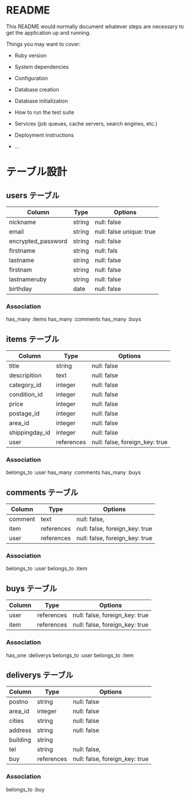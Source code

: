 # README

This README would normally document whatever steps are necessary to get the
application up and running.

Things you may want to cover:

* Ruby version

* System dependencies

* Configuration

* Database creation

* Database initialization

* How to run the test suite

* Services (job queues, cache servers, search engines, etc.)

* Deployment instructions

* ...




# テーブル設計

## users テーブル

| Column                | Type     | Options                   |
| --------------------- | -------- | ------------------------- |
| nickname              | string   | null: false               |
| email                 | string   | null: false  unique: true |
| encrypted_password    | string   | null: false               |
| firstname             | string   | null: fals                |
| lastname              | string   | null: false               |
| firstnam              | string   | null: false               |
| lastnameruby          | string   | null: false               |
| birthday              | date     | null: false               |

### Association
has_many :items
has_many :comments
has_many :buys


## items テーブル

| Column           | Type       |  Options                       |
| --------------   | ---------  | ------------------------------ |
| title            | string     | null: false                    |
| descripition     | text       | null: false                    |
| category_id      | integer    | null: false                    |
| condition_id     | integer    | null: false                    |
| price            | integer    | null: false                    |
| postage_id       | integer    | null: false                    |
| area_id          | integer    | null: false                    |
| shippingday_id   | integer    | null: false                    |
| user             | references | null: false, foreign_key: true | 

### Association
belongs_to :user
has_many :comments
has_many :buys


## comments テーブル

| Column    | Type       | Options                        |
| --------- | ---------- | ------------------------------ |
| comment   | text       | null: false,                   |
| item      | references | null: false, foreign_key: true |
| user      | references | null: false, foreign_key: true |

### Association
belongs_to :user
belongs_to :item


## buys テーブル

| Column          | Type       |  Options                       |
| --------------  | ---------  | ------------------------------ |
| user            | references | null: false, foreign_key: true | 
| item            | references | null: false, foreign_key: true | 

### Association
has_one :deliverys
belongs_to :user
belongs_to :item



## deliverys テーブル

| Column          | Type       |  Options                       |
| --------------  | ---------  | ------------------------------ |
| postno          | string     | null: false                    |
| area_id         | integer    | null: false                    |
| cities          | string     | null: false                    |
| address         | string     | null: false                    |
| building        | string     |                                |
| tel             | string     | null: false,                   | 
| buy             | references | null: false, foreign_key: true | 


### Association
belongs_to :buy
